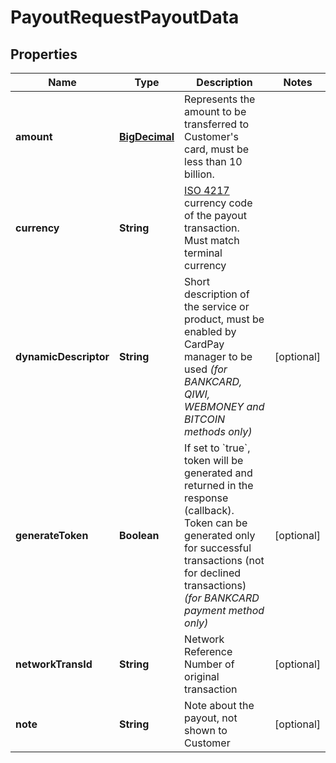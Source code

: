 
# PayoutRequestPayoutData

## Properties
Name | Type | Description | Notes
------------ | ------------- | ------------- | -------------
**amount** | [**BigDecimal**](BigDecimal.md) | Represents the amount to be transferred to Customer&#39;s card, must be less than 10 billion. | 
**currency** | **String** | [ISO 4217](https://en.wikipedia.org/wiki/ISO_4217) currency code of the payout transaction. Must match terminal currency | 
**dynamicDescriptor** | **String** | Short description of the service or product, must be enabled by CardPay manager to be used *(for BANKCARD, QIWI, WEBMONEY and BITCOIN methods only)* |  [optional]
**generateToken** | **Boolean** | If set to &#x60;true&#x60;, token will be generated and returned in the response (callback). Token can be generated only for successful transactions (not for declined transactions) *(for BANKCARD payment method only)* |  [optional]
**networkTransId** | **String** | Network Reference Number of original transaction |  [optional]
**note** | **String** | Note about the payout, not shown to Customer |  [optional]



